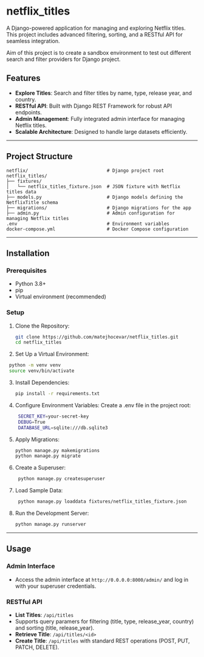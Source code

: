 # netflix_titles

A Django-powered application for managing and exploring Netflix titles. 
This project includes advanced filtering, sorting, and a RESTful API for seamless integration.

Aim of this project is to create a sandbox environment to test out different search and filter providers for Django project.

## Features

- **Explore Titles**: Search and filter titles by name, type, release year, and country.
- **RESTful API**: Built with Django REST Framework for robust API endpoints.
- **Admin Management**: Fully integrated admin interface for managing Netflix titles.
- **Scalable Architecture**: Designed to handle large datasets efficiently.

---

## Project Structure

```
netflix/                             # Django project root
netflix_titles/
├── fixtures/
│   └── netflix_titles_fixture.json  # JSON fixture with Netflix titles data
├── models.py                        # Django models defining the NetflixTitle schema
├── migrations/                      # Django migrations for the app
├── admin.py                         # Admin configuration for managing Netflix titles
.env                                 # Environment variables
docker-compose.yml                   # Docker Compose configuration
```

---

## Installation

### Prerequisites
- Python 3.8+
- pip
- Virtual environment (recommended)

### Setup

1. Clone the Repository:
   ```bash
   git clone https://github.com/matejhocevar/netflix_titles.git
   cd netflix_titles
   ```
2.	Set Up a Virtual Environment:
   ```bash
    python -m venv venv
    source venv/bin/activate
   ```
3. Install Dependencies:
   ```bash
   pip install -r requirements.txt
   ```
4. Configure Environment Variables:
Create a .env file in the project root:
   ```bash
    SECRET_KEY=your-secret-key
    DEBUG=True
    DATABASE_URL=sqlite:///db.sqlite3
   ```
5. Apply Migrations:
   ```bash
   python manage.py makemigrations
   python manage.py migrate
   ```
6. Create a Superuser:
   ```bash
    python manage.py createsuperuser
    ```
7. Load Sample Data:
   ```bash
    python manage.py loaddata fixtures/netflix_titles_fixture.json
    ```
8. Run the Development Server:
    ```bash
    python manage.py runserver
    ```

---

## Usage

### Admin Interface
- Access the admin interface at `http://0.0.0.0:8000/admin/` and log in with your superuser credentials.

### RESTful API

- **List Titles**: `/api/titles`
- Supports query paramers for filtering (title, type, release_year, country) and sorting (title, release_year).
- **Retrieve Title**: `/api/titles/<id>`
- **Create Title**: `/api/titles` with standard REST operations (POST, PUT, PATCH, DELETE).